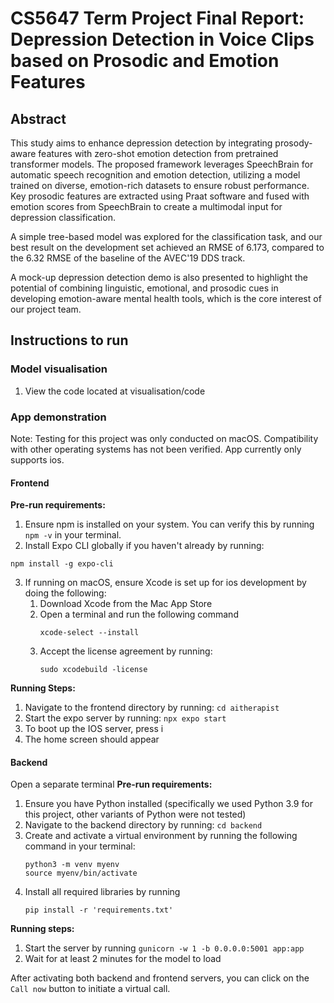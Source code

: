 # CS5647 Term Project Final Report: Depression Detection in Voice Clips based on Prosodic and Emotion Features

## Abstract
This study aims to enhance depression detection by integrating prosody-aware features with zero-shot emotion detection from pretrained transformer models. The proposed framework leverages SpeechBrain for automatic speech recognition and emotion detection, utilizing a model trained on diverse, emotion-rich datasets to ensure robust performance. Key prosodic features are extracted using Praat software and fused with emotion scores from SpeechBrain to create a multimodal input for depression classification.

A simple tree-based model was explored for the classification task, and our best result on the development set achieved an RMSE of 6.173, compared to the 6.32 RMSE of the baseline of the AVEC'19 DDS track. 

A mock-up depression detection demo is also presented to highlight the potential of combining linguistic, emotional, and prosodic cues in developing emotion-aware mental health tools, which is the core interest of our project team.

## Instructions to run

### Model visualisation
1. View the code located at visualisation/code

### App demonstration
Note: Testing for this project was only conducted on macOS. Compatibility with other operating systems has not been verified. App currently only supports ios.
#### Frontend
**Pre-run requirements:**
1. Ensure npm is installed on your system. You can verify this by running `npm -v` in your terminal.
2. Install Expo CLI globally if you haven't already by running:
  ```
  npm install -g expo-cli
  ```
3. If running on macOS, ensure Xcode is set up for ios development by doing the following:
    1. Download Xcode from the Mac App Store
    2. Open a terminal and run the following command
       ```
       xcode-select --install
       ```
    3. Accept the license agreement by running:
       ```
       sudo xcodebuild -license
       ```
**Running Steps:**
1. Navigate to the frontend directory by running: `cd aitherapist`
2. Start the expo server by running: `npx expo start`
3. To boot up the IOS server, press i
4. The home screen should appear

#### Backend
Open a separate terminal
**Pre-run requirements:**
1. Ensure you have Python installed (specifically we used Python 3.9 for this project, other variants of Python were not tested)
2. Navigate to the backend directory by running: `cd backend` 
3. Create and activate a virtual environment by running the following command in your terminal:
   ```
   python3 -m venv myenv
   source myenv/bin/activate
   ```
4. Install all required libraries by running
   ```
   pip install -r 'requirements.txt'
   ```
**Running steps:**
1. Start the server by running `gunicorn -w 1 -b 0.0.0.0:5001 app:app`
2. Wait for at least 2 minutes for the model to load

After activating both backend and frontend servers, you can click on the `Call now` button to initiate a virtual call.


